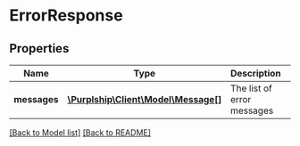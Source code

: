 # ErrorResponse

## Properties
Name | Type | Description | Notes
------------ | ------------- | ------------- | -------------
**messages** | [**\Purplship\Client\Model\Message[]**](Message.md) | The list of error messages | [optional] 

[[Back to Model list]](../README.md#documentation-for-models) [[Back to README]](../README.md)


